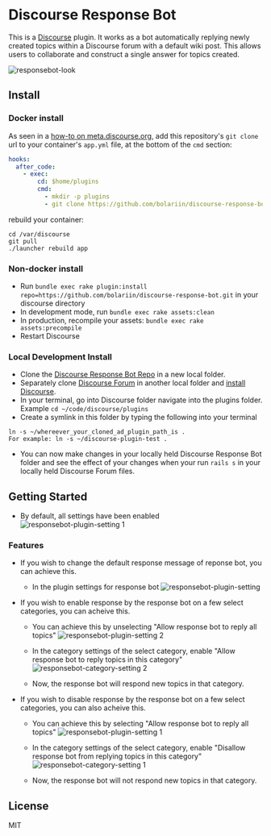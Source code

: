 # Discourse Response Bot
This is a <a href="https://www.discourse.org/">Discourse</a> plugin. It works as a bot automatically replying newly created topics within a Discourse forum with a default wiki post. This allows users to collaborate and construct a single answer for topics created.

![responsebot-look](https://user-images.githubusercontent.com/24629960/29168786-77eb1d98-7d9e-11e7-8118-c9c6254217a2.png)

## Install

### Docker install
As seen in a [how-to on meta.discourse.org](https://meta.discourse.org/t/advanced-troubleshooting-with-docker/15927#Example:%20Install%20a%20plugin), add this repository's `git clone` url to your container's `app.yml` file, at the bottom of the `cmd` section:

```yml
hooks:
  after_code:
    - exec:
        cd: $home/plugins
        cmd:
          - mkdir -p plugins
          - git clone https://github.com/bolariin/discourse-response-bot.git
```
rebuild your container:

```
cd /var/discourse
git pull
./launcher rebuild app
```

### Non-docker install
* Run `bundle exec rake plugin:install repo=https://github.com/bolariin/discourse-response-bot.git` in your discourse directory
* In development mode, run `bundle exec rake assets:clean`
* In production, recompile your assets: `bundle exec rake assets:precompile`
* Restart Discourse

### Local Development Install
* Clone the [Discourse Response Bot Repo](http://github.com/bolariin/discourse-response-bot) in a new local folder.
* Separately clone [Discourse Forum](https://github.com/discourse/discourse) in another local folder and [install Discourse](https://meta.discourse.org/t/beginners-guide-to-install-discourse-on-ubuntu-for-development/14727).
* In your terminal, go into Discourse folder navigate into the plugins folder.  Example ```cd ~/code/discourse/plugins```
* Create a symlink in this folder by typing the following into your terminal
```
ln -s ~/whereever_your_cloned_ad_plugin_path_is .
For example: ln -s ~/discourse-plugin-test .
```
* You can now make changes in your locally held Discourse Response Bot folder and see the effect of your changes when your run ```rails s``` in your locally held Discourse Forum files.

## Getting Started
* By default, all settings have been enabled
![responsebot-plugin-setting 1](https://user-images.githubusercontent.com/24629960/29168787-77eb612c-7d9e-11e7-9f06-981903255f06.png)
### Features
* If you wish to change the default response message of reponse bot, you can achieve this.
  * In the plugin settings for response bot
  ![responsebot-plugin-setting](https://user-images.githubusercontent.com/24629960/32695148-91d504c2-c721-11e7-9184-cf1cb23753d0.png)
  
* If you wish to enable response by the response bot on a few select categories, you can acheive this.
  * You can achieve this by unselecting "Allow response bot to reply all topics"
  ![responsebot-plugin-setting 2](https://user-images.githubusercontent.com/24629960/29168784-77e81116-7d9e-11e7-8d80-3b2ee5f6e7fe.png)
  
  * In the category settings of the select category, enable "Allow response bot to reply topics in this category"
![responsebot-category-setting 2](https://user-images.githubusercontent.com/24629960/29244030-479d3132-7f7c-11e7-9809-19dc3fcc7704.png)

  * Now, the response bot will respond new topics in that category.
  
* If you wish to disable response by the response bot on a few select categories, you can also acheive this.
  * You can achieve this by selecting "Allow response bot to reply all topics"
  ![responsebot-plugin-setting 1](https://user-images.githubusercontent.com/24629960/29168787-77eb612c-7d9e-11e7-9f06-981903255f06.png)
  
  * In the category settings of the select category, enable "Disallow response bot from replying topics in this category"
![responsebot-category-setting 1](https://user-images.githubusercontent.com/24629960/29244031-47a2b8be-7f7c-11e7-9683-fc0a6423a3f5.png)

  * Now, the response bot will not respond new topics in that category.
  
## License
MIT
